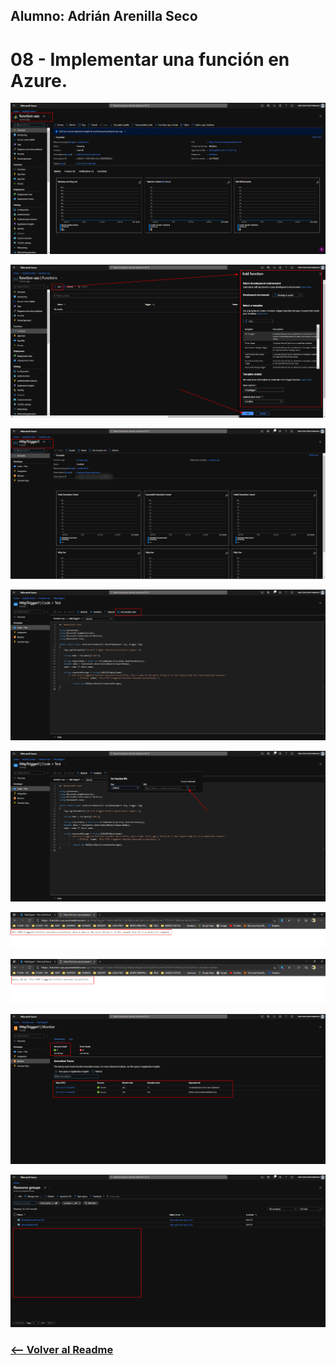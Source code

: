## Alumno: Adrián Arenilla Seco

# 08 - Implementar una función en Azure.

![](Evidencias/08a-AzureFunctions.png)

![](Evidencias/08b-AzureFunctions.png)

![](Evidencias/08c-AzureFunctions.png)

![](Evidencias/08d-AzureFunctions.png)

![](Evidencias/08e-AzureFunctions.png)

![](Evidencias/08f-AzureFunctions.png)

![](Evidencias/08g-AzureFunctions.png)

![](Evidencias/08h-AzureFunctions.png)

![](Evidencias/08i-AzureFunctions.png)


### [<-- Volver al Readme](../../Readme.md)
